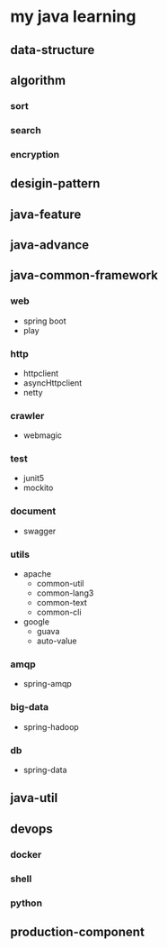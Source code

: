 # my java learning
## data-structure
## algorithm
### sort
### search
### encryption
## desigin-pattern
## java-feature
## java-advance
## java-common-framework
### web
* spring boot
* play

### http
* httpclient
* asyncHttpclient
* netty
### crawler
* webmagic
### test
* junit5
* mockito
### document
* swagger
### utils
* apache
  * common-util
  * common-lang3
  * common-text
  * common-cli
* google
  * guava
  * auto-value
### amqp
* spring-amqp
### big-data
* spring-hadoop
### db
* spring-data
## java-util
## devops
### docker
### shell
### python
## production-component
